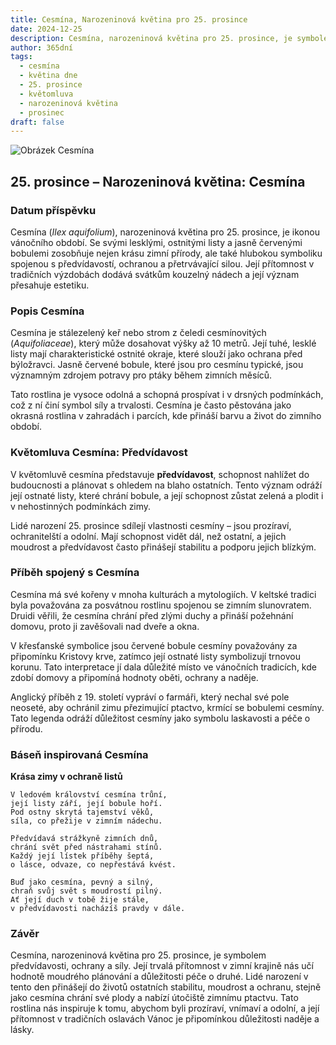 ```yaml
---
title: Cesmína, Narozeninová květina pro 25. prosince
date: 2024-12-25
description: Cesmína, narozeninová květina pro 25. prosince, je symbolem Předvídavost. Objevte její jedinečný význam, fascinující příběhy a poezii, která oslavuje její krásu.
author: 365dní
tags:
  - cesmína
  - květina dne
  - 25. prosince
  - květomluva
  - narozeninová květina
  - prosinec
draft: false
---
```


![Obrázek Cesmína](https://cdn.pixabay.com/photo/2021/12/22/19/43/holly-6888146_640.jpg#center)


## 25. prosince – Narozeninová květina: Cesmína

### Datum příspěvku

Cesmína (_Ilex aquifolium_), narozeninová květina pro 25. prosince, je ikonou vánočního období. Se svými lesklými, ostnitými listy a jasně červenými bobulemi zosobňuje nejen krásu zimní přírody, ale také hlubokou symboliku spojenou s předvídavostí, ochranou a přetrvávající silou. Její přítomnost v tradičních výzdobách dodává svátkům kouzelný nádech a její význam přesahuje estetiku.

### Popis Cesmína

Cesmína je stálezelený keř nebo strom z čeledi cesmínovitých (_Aquifoliaceae_), který může dosahovat výšky až 10 metrů. Její tuhé, lesklé listy mají charakteristické ostnité okraje, které slouží jako ochrana před býložravci. Jasně červené bobule, které jsou pro cesmínu typické, jsou významným zdrojem potravy pro ptáky během zimních měsíců.

Tato rostlina je vysoce odolná a schopná prospívat i v drsných podmínkách, což z ní činí symbol síly a trvalosti. Cesmína je často pěstována jako okrasná rostlina v zahradách i parcích, kde přináší barvu a život do zimního období.

### Květomluva Cesmína: Předvídavost

V květomluvě cesmína představuje **předvídavost**, schopnost nahlížet do budoucnosti a plánovat s ohledem na blaho ostatních. Tento význam odráží její ostnaté listy, které chrání bobule, a její schopnost zůstat zelená a plodit i v nehostinných podmínkách zimy.

Lidé narození 25. prosince sdílejí vlastnosti cesmíny – jsou prozíraví, ochranitelští a odolní. Mají schopnost vidět dál, než ostatní, a jejich moudrost a předvídavost často přinášejí stabilitu a podporu jejich blízkým.

### Příběh spojený s Cesmína

Cesmína má své kořeny v mnoha kulturách a mytologiích. V keltské tradici byla považována za posvátnou rostlinu spojenou se zimním slunovratem. Druidi věřili, že cesmína chrání před zlými duchy a přináší požehnání domovu, proto ji zavěšovali nad dveře a okna.

V křesťanské symbolice jsou červené bobule cesmíny považovány za připomínku Kristovy krve, zatímco její ostnaté listy symbolizují trnovou korunu. Tato interpretace jí dala důležité místo ve vánočních tradicích, kde zdobí domovy a připomíná hodnoty oběti, ochrany a naděje.

Anglický příběh z 19. století vypráví o farmáři, který nechal své pole neoseté, aby ochránil zimu přezimující ptactvo, krmící se bobulemi cesmíny. Tato legenda odráží důležitost cesmíny jako symbolu laskavosti a péče o přírodu.

### Báseň inspirovaná Cesmína

**Krása zimy v ochraně listů**

```
V ledovém království cesmína trůní,  
její listy září, její bobule hoří.  
Pod ostny skrytá tajemství věků,  
síla, co přežije v zimním nádechu.  

Předvídavá strážkyně zimních dnů,  
chrání svět před nástrahami stínů.  
Každý její lístek příběhy šeptá,  
o lásce, odvaze, co nepřestává kvést.  

Buď jako cesmína, pevný a silný,  
chraň svůj svět s moudrostí pilný.  
Ať její duch v tobě žije stále,  
v předvídavosti nacházíš pravdy v dále.  
```

### Závěr

Cesmína, narozeninová květina pro 25. prosince, je symbolem předvídavosti, ochrany a síly. Její trvalá přítomnost v zimní krajině nás učí hodnotě moudrého plánování a důležitosti péče o druhé. Lidé narození v tento den přinášejí do životů ostatních stabilitu, moudrost a ochranu, stejně jako cesmína chrání své plody a nabízí útočiště zimnímu ptactvu. Tato rostlina nás inspiruje k tomu, abychom byli prozíraví, vnímaví a odolní, a její přítomnost v tradičních oslavách Vánoc je připomínkou důležitosti naděje a lásky.